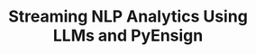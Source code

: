 ---
title: "Streaming NLP Analytics Using LLMs and PyEnsign"
slug: "streaming-nlp-analytics-using-llms-and-pyensign"
draft: false
event_date: "2023-08-01"
image: "img/resources/webinars/streaming-nlp-analytics-using-llms-and-pyensign.webp"
name: "Streaming NLP Analytics Made Easy Using LLMs and PyEnsign"
description: |
    Learn how to leverage the power of LLMs with PyEnsign, an open source data streaming tool and event-sourcing database, to take your Natural Language Processing (NLP) analytics out of the sandbox and into deployment. With PyEnsign, you can effortlessly interact with data streams to build models and analytics that can actually get used by customers and people at your organization.

    Learning Objectives:

    - Explore the capabilities of Language Models (LLMs) and their applications in NLP tasks.
    - Gain hands-on experience with PyEnsign, a data streaming tool and event-sourcing database.
    - Build a streaming NLP model pipeline that embeds an LLM with the PyEnsign API to perform real-time text analytics.    
events: ['Webinar']
registration_link:
call_to_action:
video_link: https://www.youtube.com/embed/7hXMpwS86Ro?si=4Co6AVwNQw8LMv3M
audio_link:
categories: ['Video']
presenters: ['Prema Roman', 'Rebecca Bilbro']
topics: ['LLM', 'PyEnsign', 'NLP']
aliases: /resources/streaming-nlp-analytics-using-llms-and-pyensign
---